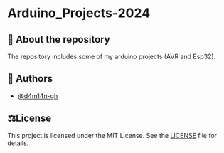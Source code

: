 # Arduino_Projects-2024

## 📜 About the repository
The repository includes some of my arduino projects (AVR and Esp32).

## 👥 Authors
- [@d4m14n-gh](https://github.com/d4m14n-gh)


## ⚖️License
This project is licensed under the MIT License. See the [LICENSE](LICENSE) file for details.


